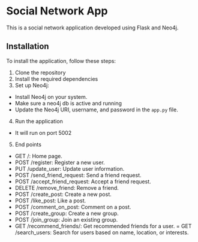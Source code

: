 # Social Network App
This is a social network application developed using Flask and Neo4j.
## Installation
To install the application, follow these steps:
1. Clone the repository
2. Install the required dependencies
3. Set up Neo4j:
- Install Neo4j on your system.
- Make sure a neo4j db is active and running
- Update the Neo4j URI, username, and password in the `app.py` file.
4. Run the application
- It will run on port 5002
5. End points
- GET /: Home page.
- POST /register: Register a new user.
- PUT /update_user: Update user information.
- POST /send_friend_request: Send a friend request.
- POST /accept_friend_request: Accept a friend request.
- DELETE /remove_friend: Remove a friend.
- POST /create_post: Create a new post.
- POST /like_post: Like a post.
- POST /comment_on_post: Comment on a post.
- POST /create_group: Create a new group.
- POST /join_group: Join an existing group.
- GET /recommend_friends/<username>: Get recommended friends for a user.
= GET /search_users: Search for users based on name, location, or interests.
